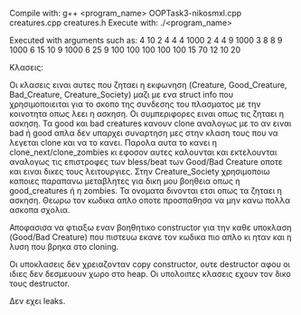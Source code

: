 Compile with: g++ <program_name> OOPTask3-nikosmxl.cpp creatures.cpp creatures.h
Execute with: ./<program_name> <arg1> <arg2> <arg3> <arg4> <arg5>

Executed with arguments such as: 
    4 10 2 4 4
    4 1000 2 4 4
    9 1000 3 8 8
    9 1000 6 15 10
    9 1000 6 25 9
    100 100 100 100 100
    15 70 12 10 20

Κλασεις:

Οι κλασεις ειναι αυτες που ζηταει η εκφωνηση (Creature, Good_Creature, Bad_Creature, Creature_Society) μαζι με ενα struct info που χρησιμοποιειται για το σκοπο της συνδεσης του πλασματος με την κοινοτητα οπως λεει η ασκηση. Οι συμπεριφορες ειναι οπως τις ζηταει η ασκηση. Τα good και bad creatures κανουν clone αναλογως με το αν ειναι bad ή good απλα δεν υπαρχει συναρτηση μες στην κλαση τους που να λεγεται clone και να το κανει. Παρολα αυτα το κανει η clone_next/clone_zombies κι εφοσον αυτες καλουνται και εκτελουνται αναλογως τις επιστροφες των bless/beat των Good/Bad Creature οποτε και ειναι δικες τους λειτουργιες. Στην Creature_Society χρησιμοποιω καποιες παραπανω μεταβλητες για δικη μου βοηθεια οπως η good_creatures ή η zombies. Τα ονοματα δινονται ετσι οπως τα ζηταει η ασκηση. Θεωρω τον κωδικα απλο οποτε προσπαθησα να μην κανω πολλα ασκοπα σχολια.

Αποφασισα να φτιαξω εναν βοηθητικο constructor για την καθε υποκλαση (Good/Bad Creature) που πιστευω εκανε τον κωδικα πιο απλο κι ηταν και η λυση που βρηκα στο cloning.

Οι υποκλασεις δεν χρειαζονταν copy constructor, ουτε destructor αφου οι ιδιες δεν δεσμευουν χωρο στο heap. Οι υπολοιπες κλασεις εχουν τον δικο τους destructor. 

Δεν εχει leaks.